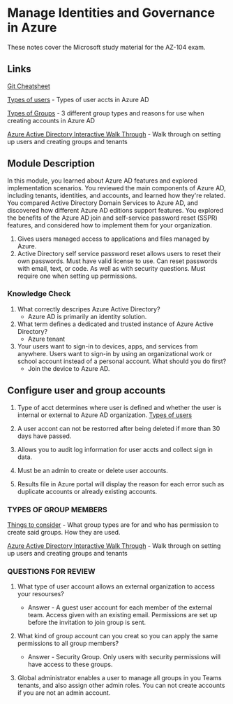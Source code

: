 
# Manage Identities and Governance in Azure

These notes cover the Microsoft study material for the AZ-104 exam.

## Links

[Git Cheatsheet](git_notes.md)

[Types of users](https://learn.microsoft.com/en-us/training/modules/configure-user-group-accounts/2-create-user-accounts)
    - Types of user accts in Azure AD

[Types of Groups](https://learn.microsoft.com/en-us/training/modules/configure-user-group-accounts/5-create)
    - 3 different group types and reasons for use when creating accounts in Azure AD

[Azure Active Directory Interactive Walk Through](https://learn.microsoft.com/en-us/training/modules/configure-user-group-accounts/7-simulation-user-groups)
    - Walk through on setting up users and creating groups and tenants

## Module Description

In this module, you learned about Azure AD features and explored implementation scenarios. You reviewed the main components of Azure AD, including tenants, identities, and accounts, and learned how they're related. You compared Active Directory Domain Services to Azure AD, and discovered how different Azure AD editions support features. You explored the benefits of the Azure AD join and self-service password reset (SSPR) features, and considered how to implement them for your organization.

1. Gives users managed access to applications and files managed by Azure.
2. Active Directory self service password reset allows users to reset their own passwords. Must have valid license to use. Can reset passwords with email, text, or code. As well as with security questions. Must require one when setting up permissions.

### Knowledge Check

1. What correctly descripes Azure Active Directory?
    - Azure AD is primarily an identity solution.
2. What term defines a dedicated and trusted instance of Azure Active Directory?
    - Azure tenant
3. Your users want to sign-in to devices, apps, and services from anywhere. Users want to sign-in by using an organizational work or school account instead of a personal account. What should you do first?
    - Join the device to Azure AD.

## Configure user and group accounts

1. Type of acct determines where user is defined and whether the user is internal or external to Azure AD organization. [Types of users](https://learn.microsoft.com/en-us/training/modules/configure-user-group-accounts/2-create-user-accounts)

2. A user accont can not be restorred after being deleted if more than 30 days have passed.
3. Allows you to audit log information for user accts and collect sign in data.
4. Must be an admin to create or delete user accounts.
5. Results file in Azure portal will display the reason for each error such as duplicate accounts or already existing accounts.

### TYPES OF GROUP MEMBERS

[Things to consider](https://learn.microsoft.com/en-us/training/modules/configure-user-group-accounts/5-create)
    - What group types are for and who has permission to create said groups. How they are used.

[Azure Active Directory Interactive Walk Through](https://learn.microsoft.com/en-us/training/modules/configure-user-group-accounts/7-simulation-user-groups)
    - Walk through on setting up users and creating groups and tenants

### QUESTIONS FOR REVIEW

1. What type of user account allows an external organization to access your resourses?
   - Answer - A guest user account for each member of the external team. Access given with an existing email. Permissions are set up before the invitation to join group is sent.

2. What kind of group account can you creat so you can apply the same permissions to all group members?
   - Answer - Security Group. Only users with security permissions will have access to these groups.

3. Global administrator enables a user to manage all groups in you Teams tenants, and also assign other admin roles. You can not create accounts if you are not an admin account.
